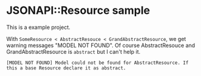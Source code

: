 # JSONAPI::Resource sample

This is a example project.

With `SomeResource < AbstractResouce < GrandAbstractResource`, we get warning messages "MODEL NOT FOUND".
Of course AbstractResouce and GrandAbstractResource is `abstract` but I can't help it.

```
[MODEL NOT FOUND] Model could not be found for AbstractResource. If this a base Resource declare it as abstract.
```
